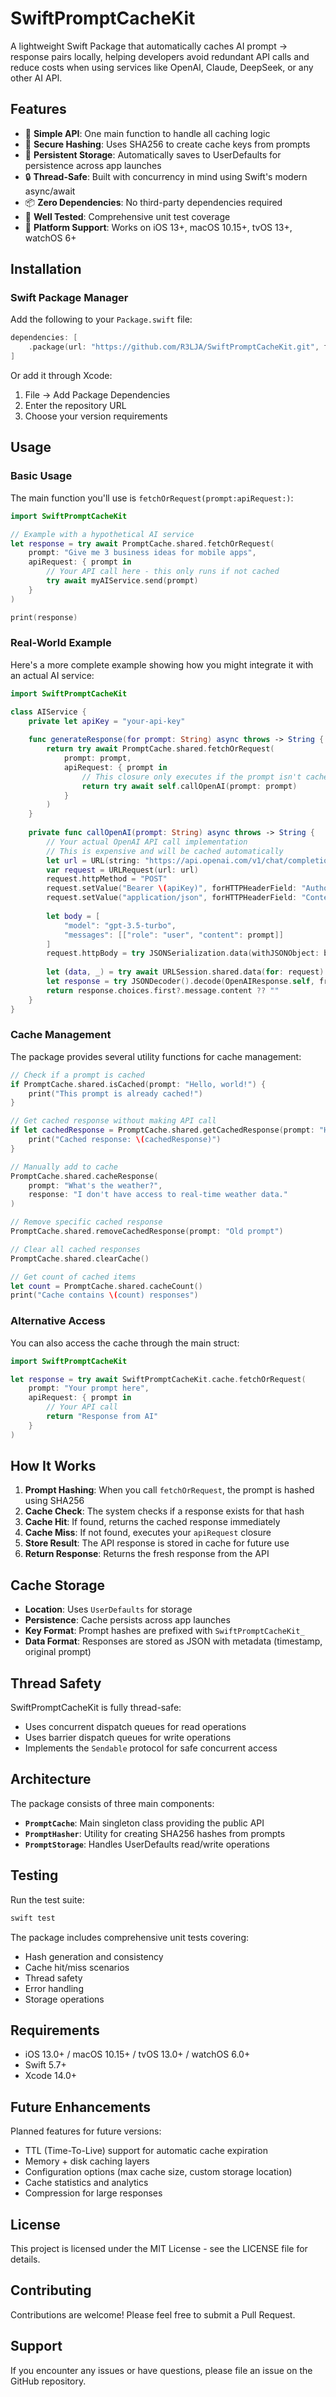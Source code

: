 # SwiftPromptCacheKit

A lightweight Swift Package that automatically caches AI prompt → response pairs locally, helping developers avoid redundant API calls and reduce costs when using services like OpenAI, Claude, DeepSeek, or any other AI API.

## Features

- 🚀 **Simple API**: One main function to handle all caching logic
- 🔐 **Secure Hashing**: Uses SHA256 to create cache keys from prompts
- 💾 **Persistent Storage**: Automatically saves to UserDefaults for persistence across app launches
- 🔒 **Thread-Safe**: Built with concurrency in mind using Swift's modern async/await
- 📦 **Zero Dependencies**: No third-party dependencies required
- 🧪 **Well Tested**: Comprehensive unit test coverage
- 🎯 **Platform Support**: Works on iOS 13+, macOS 10.15+, tvOS 13+, watchOS 6+

## Installation

### Swift Package Manager

Add the following to your `Package.swift` file:

```swift
dependencies: [
    .package(url: "https://github.com/R3LJA/SwiftPromptCacheKit.git", from: "1.0.0")
]
```

Or add it through Xcode:
1. File → Add Package Dependencies
2. Enter the repository URL
3. Choose your version requirements

## Usage

### Basic Usage

The main function you'll use is `fetchOrRequest(prompt:apiRequest:)`:

```swift
import SwiftPromptCacheKit

// Example with a hypothetical AI service
let response = try await PromptCache.shared.fetchOrRequest(
    prompt: "Give me 3 business ideas for mobile apps",
    apiRequest: { prompt in
        // Your API call here - this only runs if not cached
        try await myAIService.send(prompt)
    }
)

print(response)
```

### Real-World Example

Here's a more complete example showing how you might integrate it with an actual AI service:

```swift
import SwiftPromptCacheKit

class AIService {
    private let apiKey = "your-api-key"
    
    func generateResponse(for prompt: String) async throws -> String {
        return try await PromptCache.shared.fetchOrRequest(
            prompt: prompt,
            apiRequest: { prompt in
                // This closure only executes if the prompt isn't cached
                return try await self.callOpenAI(prompt: prompt)
            }
        )
    }
    
    private func callOpenAI(prompt: String) async throws -> String {
        // Your actual OpenAI API call implementation
        // This is expensive and will be cached automatically
        let url = URL(string: "https://api.openai.com/v1/chat/completions")!
        var request = URLRequest(url: url)
        request.httpMethod = "POST"
        request.setValue("Bearer \(apiKey)", forHTTPHeaderField: "Authorization")
        request.setValue("application/json", forHTTPHeaderField: "Content-Type")
        
        let body = [
            "model": "gpt-3.5-turbo",
            "messages": [["role": "user", "content": prompt]]
        ]
        request.httpBody = try JSONSerialization.data(withJSONObject: body)
        
        let (data, _) = try await URLSession.shared.data(for: request)
        let response = try JSONDecoder().decode(OpenAIResponse.self, from: data)
        return response.choices.first?.message.content ?? ""
    }
}
```

### Cache Management

The package provides several utility functions for cache management:

```swift
// Check if a prompt is cached
if PromptCache.shared.isCached(prompt: "Hello, world!") {
    print("This prompt is already cached!")
}

// Get cached response without making API call
if let cachedResponse = PromptCache.shared.getCachedResponse(prompt: "Hello, world!") {
    print("Cached response: \(cachedResponse)")
}

// Manually add to cache
PromptCache.shared.cacheResponse(
    prompt: "What's the weather?", 
    response: "I don't have access to real-time weather data."
)

// Remove specific cached response
PromptCache.shared.removeCachedResponse(prompt: "Old prompt")

// Clear all cached responses
PromptCache.shared.clearCache()

// Get count of cached items
let count = PromptCache.shared.cacheCount()
print("Cache contains \(count) responses")
```

### Alternative Access

You can also access the cache through the main struct:

```swift
import SwiftPromptCacheKit

let response = try await SwiftPromptCacheKit.cache.fetchOrRequest(
    prompt: "Your prompt here",
    apiRequest: { prompt in
        // Your API call
        return "Response from AI"
    }
)
```

## How It Works

1. **Prompt Hashing**: When you call `fetchOrRequest`, the prompt is hashed using SHA256
2. **Cache Check**: The system checks if a response exists for that hash
3. **Cache Hit**: If found, returns the cached response immediately
4. **Cache Miss**: If not found, executes your `apiRequest` closure
5. **Store Result**: The API response is stored in cache for future use
6. **Return Response**: Returns the fresh response from the API

## Cache Storage

- **Location**: Uses `UserDefaults` for storage
- **Persistence**: Cache persists across app launches
- **Key Format**: Prompt hashes are prefixed with `SwiftPromptCacheKit_`
- **Data Format**: Responses are stored as JSON with metadata (timestamp, original prompt)

## Thread Safety

SwiftPromptCacheKit is fully thread-safe:
- Uses concurrent dispatch queues for read operations
- Uses barrier dispatch queues for write operations
- Implements the `Sendable` protocol for safe concurrent access

## Architecture

The package consists of three main components:

- **`PromptCache`**: Main singleton class providing the public API
- **`PromptHasher`**: Utility for creating SHA256 hashes from prompts
- **`PromptStorage`**: Handles UserDefaults read/write operations

## Testing

Run the test suite:

```bash
swift test
```

The package includes comprehensive unit tests covering:
- Hash generation and consistency
- Cache hit/miss scenarios
- Thread safety
- Error handling
- Storage operations

## Requirements

- iOS 13.0+ / macOS 10.15+ / tvOS 13.0+ / watchOS 6.0+
- Swift 5.7+
- Xcode 14.0+

## Future Enhancements

Planned features for future versions:
- TTL (Time-To-Live) support for automatic cache expiration
- Memory + disk caching layers
- Configuration options (max cache size, custom storage location)
- Cache statistics and analytics
- Compression for large responses

## License

This project is licensed under the MIT License - see the LICENSE file for details.

## Contributing

Contributions are welcome! Please feel free to submit a Pull Request.

## Support

If you encounter any issues or have questions, please file an issue on the GitHub repository. 
